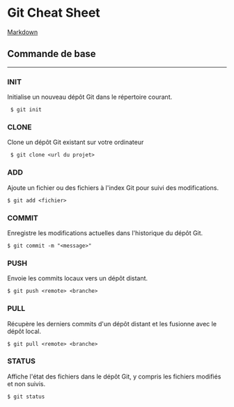 # Git Cheat Sheet
[Markdown](https://www.markdownguide.org/cheat-sheet/#basic-syntax)

## Commande de base
---
### **INIT**
Initialise un nouveau dépôt Git dans le répertoire courant.
```
 $ git init 
```

### **CLONE**
Clone un dépôt Git existant sur votre ordinateur
```
 $ git clone <url du projet>
```
### **ADD**
Ajoute un fichier ou des fichiers à l'index Git pour suivi des modifications.
```
$ git add <fichier>
```
### **COMMIT**
Enregistre les modifications actuelles dans l'historique du dépôt Git.
```
$ git commit -m "<message>"
```
### **PUSH**
Envoie les commits locaux vers un dépôt distant.
```
$ git push <remote> <branche>
```

### **PULL**
Récupère les derniers commits d'un dépôt distant et les fusionne avec le dépôt local.

```
$ git pull <remote> <branche>
```

### **STATUS**
Affiche l'état des fichiers dans le dépôt Git, y compris les fichiers modifiés et non suivis.
```
$ git status
```



